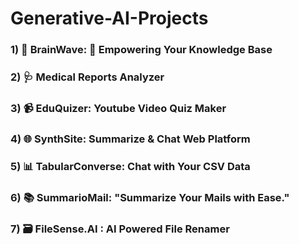# Generative-AI-Projects

### 1) 🧠 BrainWave: 🤖 Empowering Your Knowledge Base
### 2) 🩺 Medical Reports Analyzer
### 3) 📹 EduQuizer: Youtube Video Quiz Maker
### 4) 🌐 SynthSite: Summarize & Chat Web Platform
### 5) 📊 TabularConverse: Chat with Your CSV Data
### 6) 📚 SummarioMail: "Summarize Your Mails with Ease."
### 7) 🗃️ FileSense.AI : AI Powered File Renamer

